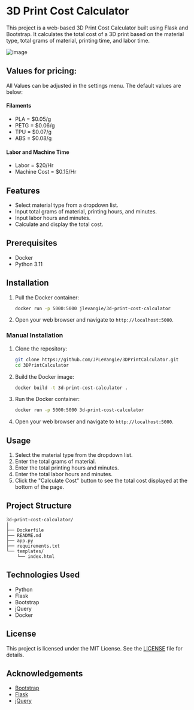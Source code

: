 # 3D Print Cost Calculator

This project is a web-based 3D Print Cost Calculator built using Flask and Bootstrap. It calculates the total cost of a 3D print based on the material type, total grams of material, printing time, and labor time.

![image](https://github.com/JPLeVangie/3DPrintCalculator/assets/47614776/a688302d-f7ae-4227-bedf-c04221940ac2)


## Values for pricing:

All Values can be adjusted in the settings menu. The default values are below:
#### Filaments
- PLA  = $0.05/g
- PETG = $0.06/g
- TPU  = $0.07/g
- ABS  = $0.08/g

#### Labor and Machine Time
- Labor        = $20/Hr
- Machine Cost = $0.15/Hr

## Features

- Select material type from a dropdown list.
- Input total grams of material, printing hours, and minutes.
- Input labor hours and minutes.
- Calculate and display the total cost.

## Prerequisites

- Docker
- Python 3.11

## Installation

1. Pull the Docker container:

   ```sh
   docker run -p 5000:5000 jlevangie/3d-print-cost-calculator
   ```

2. Open your web browser and navigate to `http://localhost:5000`.


### Manual Installation

1. Clone the repository:

   ```sh
   git clone https://github.com/JPLeVangie/3DPrintCalculator.git
   cd 3DPrintCalculator
   ```

2. Build the Docker image:

   ```sh
   docker build -t 3d-print-cost-calculator .
   ```

3. Run the Docker container:

   ```sh
   docker run -p 5000:5000 3d-print-cost-calculator
   ```

4. Open your web browser and navigate to `http://localhost:5000`.

## Usage

1. Select the material type from the dropdown list.
2. Enter the total grams of material.
3. Enter the total printing hours and minutes.
4. Enter the total labor hours and minutes.
5. Click the "Calculate Cost" button to see the total cost displayed at the bottom of the page.

## Project Structure

```
3d-print-cost-calculator/
│
├── Dockerfile
├── README.md
├── app.py
├── requirements.txt
└── templates/
    └── index.html
```

## Technologies Used

- Python
- Flask
- Bootstrap
- jQuery
- Docker

## License

This project is licensed under the MIT License. See the [LICENSE](LICENSE) file for details.

## Acknowledgements

- [Bootstrap](https://getbootstrap.com/)
- [Flask](https://flask.palletsprojects.com/)
- [jQuery](https://jquery.com/)
